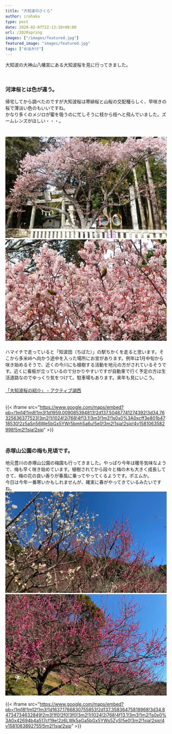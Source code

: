 ```yaml
---
title: "大知波のさくら"
author: irohaka
type: post
date: 2020-02-07T22:13:10+09:00
url: /2020spring
images: ["/images/featured.jpg"]
featured_image: "images/featured.jpg"
tags: ["お出かけ"]
---
```


大知波の大神山八幡宮にある大知波桜を見に行ってきました。
<!--more-->
<br>

### 河津桜とは色が違う。

帰宅してから調べたのですが大知波桜は寒緋桜と山桜の交配種らしく、早咲きの桜で薄淡い色のもいいですね。  
かなり多くのメジロが蜜を吸うのに忙しそうに枝から枝へと飛んでいました。ズームレンズがほしい・・・。  
　　  
　  
![鳥居に立派な桜](images/2020-0207-01.jpg)
　　  
![メジロがいっぱい](images/2020-0207-02.jpg)
　   
　  
ハマイチで走っていると「知波田（ちばた）」の駅ちかくを走ると思います。そこから多米峠へ向かう途中を入った場所にお宮があります。例年は1月中旬から咲き始めるそうで、近くの今川にも植樹する活動を地元の方がされているそうです。近くに看板が立っているので分かりやすいですが自動車で行く予定の方は生活道路なのでゆっくり気をつけて。駐車場もあります。来年も見にいこう。  
　　    
[「大知波桜の紹介」 - アクティブ湖西](https://www.kosai.org/joknqjg8y-2042/)
　  
　  

{{< iframe src="https://www.google.com/maps/embed?pb=!1m14!1m8!1m3!1d1959.009085394813!2d137.50467741274392!3d34.76325636377523!3m2!1i1024!2i768!4f13.1!3m3!1m2!1s0x0%3A0xcff3e801b4718530!2z5aSn56We5bGx5YWr5bmh5a6u!5e0!3m2!1sja!2sjp!4v1581063582998!5m2!1sja!2sjp" >}}
　　  
　　    
### 赤塚山公園の梅も見頃です。  
地元豊川の赤塚山公園の梅園も行ってきました。やっぱり今年は暖冬気味なようで、梅も早く咲き始めています。植樹されてから段々と梅の木も大きく成長してきて、梅の花の良い香りが春風に乗ってやってくるようです。ポエムか。  
今日は今年一番寒いかもしれませんが、確実に春がやってきているみたいですね。
　  
![赤塚山公園の梅園](images/2020-0207-03.jpg)
　　  
![紅白でめでたい。](images/2020-0207-04.jpg)
　  

{{< iframe src="https://www.google.com/maps/embed?pb=!1m18!1m12!1m3!1d1637.1766830755853!2d137.35836475818968!3d34.84734734632849!2m3!1f0!2f0!3f0!3m2!1i1024!2i768!4f13.1!3m3!1m2!1s0x0%3A0x42694b4a517cf19e!2z6LWk5aGa5bGx5YWs5ZyS!5e0!3m2!1sja!2sjp!4v1581063892755!5m2!1sja!2sjp" >}}